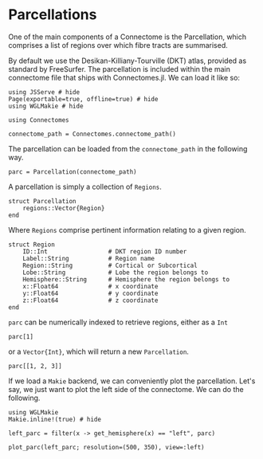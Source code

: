 # Parcellations

One of the main components of a Connectome is the Parcellation, which comprises a list of regions over which fibre tracts are summarised. 

By default we use the Desikan-Killiany-Tourville (DKT) atlas, provided as standard by FreeSurfer. The parcellation is included within the main connectome file that ships with Connectomes.jl. We can load it like so:
```@example getting-started
using JSServe # hide
Page(exportable=true, offline=true) # hide
using WGLMakie # hide

using Connectomes

connectome_path = Connectomes.connectome_path()
```

The parcellation can be loaded from the `connectome_path` in the following way.

```@example getting-started
parc = Parcellation(connectome_path)
```
A parcellation is simply a collection of `Regions`.

```
struct Parcellation
    regions::Vector{Region}
end
```
Where `Regions` comprise pertinent information relating to a given region.
```
struct Region
    ID::Int                 # DKT region ID number
    Label::String           # Region name
    Region::String          # Cortical or Subcortical
    Lobe::String            # Lobe the region belongs to
    Hemisphere::String      # Hemisphere the region belongs to
    x::Float64              # x coordinate 
    y::Float64              # y coordinate
    z::Float64              # z coordinate
end
```

`parc` can be numerically indexed to retrieve regions, either as a `Int`
```@example getting-started
parc[1]

```
or a `Vector{Int}`, which will return a new `Parcellation`.
```@example getting-started
parc[[1, 2, 3]]
```

If we load a `Makie` backend, we can conveniently plot the parcellation. Let's say, we 
just want to plot the left side of the connectome. We can do the following.

```@example getting-started
using WGLMakie
Makie.inline!(true) # hide

left_parc = filter(x -> get_hemisphere(x) == "left", parc)

plot_parc(left_parc; resolution=(500, 350), view=:left)
```